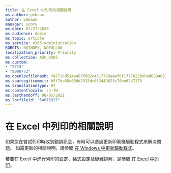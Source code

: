 ```yaml
---
title: 在 Excel 中列印的相關說明
ms.author: pebaum
author: pebaum
manager: scotv
ms.date: 07/27/2020
ms.audience: Admin
ms.topic: article
ms.service: o365-administration
ROBOTS: NOINDEX, NOFOLLOW
localization_priority: Priority
ms.collection: Adm_O365
ms.custom:
- "2715"
- "9000773"
ms.openlocfilehash: f4771cd514e467f002c4517789a4ef8f1f77822b0b4d0884632cafb98b60e470
ms.sourcegitcommit: b5f7da89a650d2915dc652449623c78be6247175
ms.translationtype: HT
ms.contentlocale: zh-TW
ms.lasthandoff: 08/05/2021
ms.locfileid: "54015827"
---
```

# <a name="help-with-printing-in-excel"></a>在 Excel 中列印的相關說明

如果您在嘗試列印時收到錯誤訊息，有時可以透過更新印表機驅動程式來解決問題。 如需更新的相關說明，請參閱 [在 Windows 中更新驅動程式](https://support.microsoft.com/help/4028443/windows-10-update-drivers)。

若要在 Excel 中進行列印的設定、格式設定及疑難排解，請參閱 [在 Excel 中列印](https://support.office.com/client/9785e791-de6f-48dd-9b0d-899d75c33d69)。